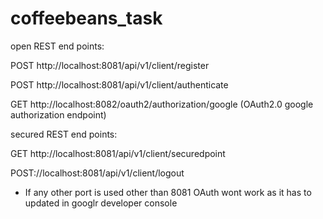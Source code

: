 # coffeebeans_task

open REST end points:

  POST http://localhost:8081/api/v1/client/register
   
  POST http://localhost:8081/api/v1/client/authenticate
  
  GET  http://localhost:8082/oauth2/authorization/google  (OAuth2.0 google authorization endpoint)
  
  
  
  
secured REST end points:

  GET http://localhost:8081/api/v1/client/securedpoint
  
  POST://localhost:8081/api/v1/client/logout



* If any other port is used other than 8081  OAuth wont work as it has to updated in googlr developer console
